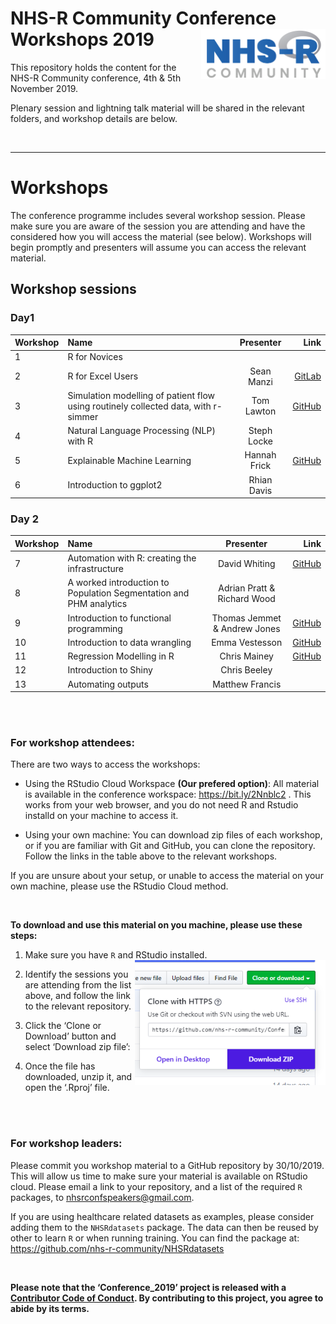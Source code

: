 
# NHS-R Community Conference Workshops 2019 <a href='https://nhsrcommunity.com/'><img src='man/figures/logo.png' align="right" height="80" /></a>

This repository holds the content for the NHS-R Community conference,
4th & 5th November 2019.

Plenary session and lightning talk material will be shared in the
relevant folders, and workshop details are below.

<br>

-----

# Workshops

The conference programme includes several workshop session. Please make
sure you are aware of the session you are attending and have the
considered how you will access the material (see below). Workshops will
begin promptly and presenters will assume you can access the relevant
material.

## Workshop sessions

### Day1

| Workshop | Name                                                                               |  Presenter   |                                                                           Link |
| -------- | :--------------------------------------------------------------------------------- | :----------: | -----------------------------------------------------------------------------: |
| 1        | R for Novices                                                                      |              |                                                                                |
| 2        | R for Excel Users                                                                  |  Sean Manzi  |                 [GitLab](https://gitlab.com/SManzi/r-for-excel-users-workshop) |
| 3        | Simulation modelling of patient flow using routinely collected data, with r-simmer |  Tom Lawton  |                                 [GitHub](https://github.com/thigger/ICU-Model) |
| 4        | Natural Language Processing (NLP) with R                                           | Steph Locke  |                                                                                |
| 5        | Explainable Machine Learning                                                       | Hannah Frick | [GitHub](https://github.com/MangoTheCat/explainable-machine-learning-workshop) |
| 6        | Introduction to ggplot2                                                            | Rhian Davis  |                                                                                |

### Day 2

| Workshop | Name                                                               |          Presenter           |                                                                                      Link |
| -------- | :----------------------------------------------------------------- | :--------------------------: | ----------------------------------------------------------------------------------------: |
| 7        | Automation with R: creating the infrastructure                     |        David Whiting         |                                     [GitHub](https://github.com/daudi/NHS-R-workshop2019) |
| 8        | A worked introduction to Population Segmentation and PHM analytics | Adrian Pratt & Richard Wood  |                                                                                           |
| 9        | Introduction to functional programming                             | Thomas Jemmet & Andrew Jones |                   [GitHub](https://github.com/tomjemmett/Functional_Programming_Workshop) |
| 10       | Introduction to data wrangling                                     |        Emma Vestesson        | [GitHub](https://github.com/THF-evaluative-analytics/NHSR-introduction-to-data-wrangling) |
| 11       | Regression Modelling in R                                          |         Chris Mainey         |                    [GitHub](https://github.com/chrismainey/Regression_Modelling_NHSR2019) |
| 12       | Introduction to Shiny                                              |         Chris Beeley         |                                                                                           |
| 13       | Automating outputs                                                 |       Matthew Francis        |                                                                                           |

<br><br>

### For workshop attendees:

There are two ways to access the workshops:

  - Using the RStudio Cloud Workspace **(Our prefered option)**: All
    material is available in the conference workspace:
    <https://bit.ly/2Nnblc2> . This works from your web browser, and you
    do not need R and Rstudio installd on your machine to access it.

  - Using your own machine: You can download zip files of each workshop,
    or if you are familiar with Git and GitHub, you can clone the
    repository. Follow the links in the table above to the relevant
    workshops.

If you are unsure about your setup, or unable to access the material on
your own machine, please use the RStudio Cloud method.

<br>

**To download and use this material on you machine, please use these
steps:**

1.  Make sure you have `R` and RStudio installed.
    <img src='man/figures/dwn_clone.png' align="right" height="200" />

2.  Identify the sessions you are attending from the list above, and
    follow the link to the relevant repository.

3.  Click the ‘Clone or Download’ button and select ‘Download zip file’:

4.  Once the file has downloaded, unzip it, and open the ‘.Rproj’ file.

<br><br>

### For workshop leaders:

Please commit you workshop material to a GitHub repository by
30/10/2019. This will allow us time to make sure your material is
available on RStudio cloud. Please email a link to your repository, and
a list of the required `R` packages, to
[nhsrconfspeakers@gmail.com](mailto:nhsrconfspeakers@gmail).

If you are using healthcare related datasets as examples, please
consider adding them to the `NHSRdatasets` package. The data can then be
reused by other to learn `R` or when running training. You can find the
package at: <https://github.com/nhs-r-community/NHSRdatasets>

<br>

**Please note that the ‘Conference\_2019’ project is released with a
[Contributor Code of Conduct](CODE_OF_CONDUCT.md). By contributing to
this project, you agree to abide by its terms.**
